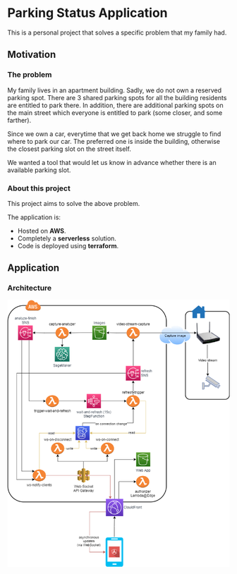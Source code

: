 # Parking Status Application
This is a personal project that solves a specific problem that my family had.

## Motivation

### The problem
My family lives in an apartment building. Sadly, we do not own a reserved parking spot. There are 3 shared parking spots for all the building residents are entitled to park there. In addition, there are additional parking spots on the main street which everyone is entitled to park (some closer, and some farther).

Since we own a car, everytime that we get back home we struggle to find where to park our car. The preferred one is inside the building, otherwise the closest parking slot on the street itself.

We wanted a tool that would let us know in advance whether there is an available parking slot.

### About this project
This project aims to solve the above problem.

The application is:
* Hosted on **AWS**.
* Completely a **serverless** solution.
* Code is deployed using **terraform**.

## Application

### Architecture
![Alt text](docs/images/architecture.png "Title")
